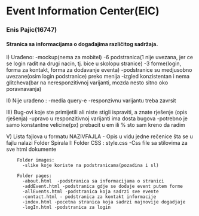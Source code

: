 # Event Information Center(EIC)
### Enis Pajic(16747)
#### Stranica sa informacijama o događajima različitog sadržaja.

I) Urađeno:
     -mockup(nema za mobitel)
     -6 podstranica(1 nije uvezana, jer ce se login radit na drugi nacin, tj. bice u skolopu stranice)
     -3 forme(login, forma za kontakt, forma za dodavanje eventa)
     -podstranice su medjusobno uvezane(osim login podstranice) preko menija
     -izgled konzistentan i nema glitcheva(bar na neresponzitivnoj varijanti, mozda nesto sitno oko poravnavanja)
     
II) Nije urađeno :
     -media query-e 
     -responzivnu varijantu treba zavrsit
     
III)  Bug-ovi koje ste primijetili ali niste stigli ispraviti, a znate rješenje (opis rješenja)
     -upravo u responzitivnoj varijanti ima dosta bugova
     -potrebno je samo konstantne velicine(px) prebacit u em ili % sto sam kreno da radim 
     
V)   Lista fajlova u formatu NAZIVFAJLA - Opis u vidu jedne rečenice šta se u fajlu nalazi
     Folder Spirala I:
        Folder CSS :
          style.css -Css file sa stilovima za sve html dokumente
        
        Folder images:
          -slike koje koriste na podstranicama(pozadina i sl)
          
        Folder pages: 
          -about.html  -podstranica sa informacijama o stranici
          -addEvent.html -podstranica gdje se dodaje event putem forme
          -allEvents.html -podstranica koja sadrzi sve evente
          -contact.html - podstranica za kontakt informacije
          -index.html -pocetna stranica koja sadrzi najnovije dogadjaje
          -logIn.html -podstranica za login
          
        
